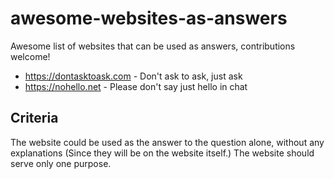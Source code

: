 # awesome-websites-as-answers

Awesome list of websites that can be used as answers, contributions welcome!

- https://dontasktoask.com - Don't ask to ask, just ask
- https://nohello.net - Please don't say just hello in chat

## Criteria

The website could be used as the answer to the question alone, without any explanations (Since they will be on the website itself.) The website should serve only one purpose.
